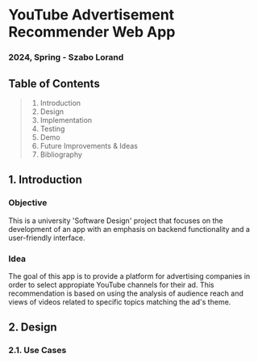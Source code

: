 # YouTube Advertisement Recommender Web App
### 2024, Spring - Szabo Lorand

## Table of Contents
> 1. Introduction
> 2. Design 
> 3. Implementation
> 4. Testing
> 5. Demo
> 6. Future Improvements & Ideas
> 7. Bibliography

## 1. Introduction
### Objective
This is a university 'Software Design' project that focuses on the development of an app with an emphasis on backend functionality and a user-friendly interface.
### Idea
The goal of this app is to provide a platform for advertising companies in order to select appropiate YouTube channels for their ad. This recommendation is based on using the analysis of audience reach and views of videos related to specific topics matching the ad's theme.

## 2. Design
### 2.1. Use Cases
